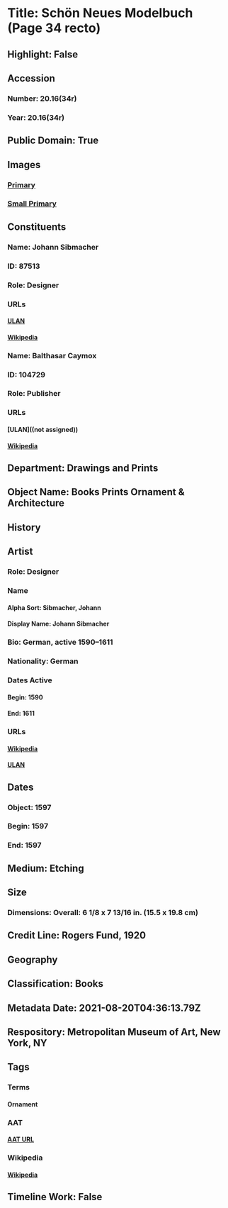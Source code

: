 # Title: Schön Neues Modelbuch (Page 34 recto)
## Highlight: False
## Accession
### Number: 20.16(34r)
### Year: 20.16(34r)
## Public Domain: True
## Images
### [Primary](https://images.metmuseum.org/CRDImages/dp/original/DP363502.jpg)
### [Small Primary](https://images.metmuseum.org/CRDImages/dp/web-large/DP363502.jpg)
## Constituents
### Name: Johann Sibmacher
### ID: 87513
### Role: Designer
### URLs
#### [ULAN](http://vocab.getty.edu/page/ulan/500077778)
#### [Wikipedia](https://www.wikidata.org/wiki/Q74965)
### Name: Balthasar Caymox
### ID: 104729
### Role: Publisher
### URLs
#### [ULAN]((not assigned))
#### [Wikipedia](https://www.wikidata.org/wiki/Q43305235)
## Department: Drawings and Prints
## Object Name: Books Prints Ornament & Architecture
## History
## Artist
### Role: Designer
### Name
#### Alpha Sort: Sibmacher, Johann
#### Display Name: Johann Sibmacher
### Bio: German, active 1590–1611
### Nationality: German
### Dates Active
#### Begin: 1590
#### End: 1611
### URLs
#### [Wikipedia](https://www.wikidata.org/wiki/Q74965)
#### [ULAN](http://vocab.getty.edu/page/ulan/500077778)
## Dates
### Object: 1597
### Begin: 1597
### End: 1597
## Medium: Etching
## Size
### Dimensions: Overall: 6 1/8 x 7 13/16 in. (15.5 x 19.8 cm)
## Credit Line: Rogers Fund, 1920
## Geography
## Classification: Books
## Metadata Date: 2021-08-20T04:36:13.79Z
## Respository: Metropolitan Museum of Art, New York, NY
## Tags
### Terms
#### Ornament
### AAT
#### [AAT URL](http://vocab.getty.edu/page/aat/300164595)
### Wikipedia
#### [Wikipedia]()
## Timeline Work: False